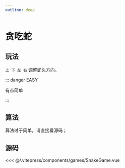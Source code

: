 ```yaml
---
outline: deep
---
```


<script setup>
import Game from "../.vitepress/components/games/SnakeGame.vue"
</script>



# 贪吃蛇

## 玩法

`上 下 左 右` 调整蛇头方向。

::: danger EASY

有点简单

:::
<Game />

## 算法

算法过于简单，请直接看源码；

## 源码

<<< @/.vitepress/components/games/SnakeGame.vue
